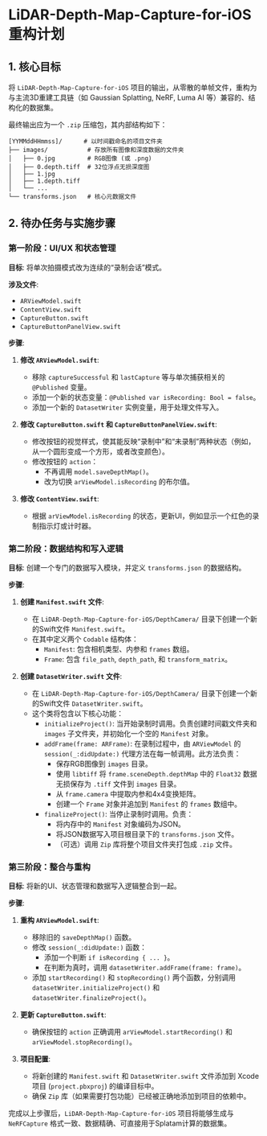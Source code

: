 # LiDAR-Depth-Map-Capture-for-iOS 重构计划

## 1. 核心目标

将 `LiDAR-Depth-Map-Capture-for-iOS` 项目的输出，从零散的单帧文件，重构为与主流3D重建工具链（如 Gaussian Splatting, NeRF, Luma AI 等）兼容的、结构化的数据集。

最终输出应为一个 `.zip` 压缩包，其内部结构如下：

```
[YYMMddHHmmss]/      # 以时间戳命名的项目文件夹
├── images/           # 存放所有图像和深度数据的文件夹
│   ├── 0.jpg         # RGB图像 (或 .png)
│   ├── 0.depth.tiff  # 32位浮点无损深度图
│   ├── 1.jpg
│   ├── 1.depth.tiff
│   └── ...
└── transforms.json   # 核心元数据文件
```

## 2. 待办任务与实施步骤

### 第一阶段：UI/UX 和状态管理

**目标**: 将单次拍摄模式改为连续的“录制会话”模式。

**涉及文件**:
*   `ARViewModel.swift`
*   `ContentView.swift`
*   `CaptureButton.swift`
*   `CaptureButtonPanelView.swift`

**步骤**:

1.  **修改 `ARViewModel.swift`**:
    *   移除 `captureSuccessful` 和 `lastCapture` 等与单次捕获相关的 `@Published` 变量。
    *   添加一个新的状态变量：`@Published var isRecording: Bool = false`。
    *   添加一个新的 `DatasetWriter` 实例变量，用于处理文件写入。

2.  **修改 `CaptureButton.swift` 和 `CaptureButtonPanelView.swift`**:
    *   修改按钮的视觉样式，使其能反映“录制中”和“未录制”两种状态（例如，从一个圆形变成一个方形，或者改变颜色）。
    *   修改按钮的 `action`：
        *   不再调用 `model.saveDepthMap()`。
        *   改为切换 `arViewModel.isRecording` 的布尔值。

3.  **修改 `ContentView.swift`**:
    *   根据 `arViewModel.isRecording` 的状态，更新UI，例如显示一个红色的录制指示灯或计时器。

### 第二阶段：数据结构和写入逻辑

**目标**: 创建一个专门的数据写入模块，并定义 `transforms.json` 的数据结构。

**步骤**:

1.  **创建 `Manifest.swift` 文件**:
    *   在 `LiDAR-Depth-Map-Capture-for-iOS/DepthCamera/` 目录下创建一个新的Swift文件 `Manifest.swift`。
    *   在其中定义两个 `Codable` 结构体：
        *   `Manifest`: 包含相机类型、内参和 `frames` 数组。
        *   `Frame`: 包含 `file_path`, `depth_path`, 和 `transform_matrix`。

2.  **创建 `DatasetWriter.swift` 文件**:
    *   在 `LiDAR-Depth-Map-Capture-for-iOS/DepthCamera/` 目录下创建一个新的Swift文件 `DatasetWriter.swift`。
    *   这个类将包含以下核心功能：
        *   `initializeProject()`: 当开始录制时调用。负责创建时间戳文件夹和 `images` 子文件夹，并初始化一个空的 `Manifest` 对象。
        *   `addFrame(frame: ARFrame)`: 在录制过程中，由 `ARViewModel` 的 `session(_:didUpdate:)` 代理方法在每一帧调用。此方法负责：
            *   保存RGB图像到 `images` 目录。
            *   使用 `libtiff` 将 `frame.sceneDepth.depthMap` 中的 `Float32` 数据无损保存为 `.tiff` 文件到 `images` 目录。
            *   从 `frame.camera` 中提取内参和4x4变换矩阵。
            *   创建一个 `Frame` 对象并追加到 `Manifest` 的 `frames` 数组中。
        *   `finalizeProject()`: 当停止录制时调用。负责：
            *   将内存中的 `Manifest` 对象编码为JSON。
            *   将JSON数据写入项目根目录下的 `transforms.json` 文件。
            *   （可选）调用 `Zip` 库将整个项目文件夹打包成 `.zip` 文件。

### 第三阶段：整合与重构

**目标**: 将新的UI、状态管理和数据写入逻辑整合到一起。

**步骤**:

1.  **重构 `ARViewModel.swift`**:
    *   移除旧的 `saveDepthMap()` 函数。
    *   修改 `session(_:didUpdate:)` 函数：
        *   添加一个判断 `if isRecording { ... }`。
        *   在判断为真时，调用 `datasetWriter.addFrame(frame: frame)`。
    *   添加 `startRecording()` 和 `stopRecording()` 两个函数，分别调用 `datasetWriter.initializeProject()` 和 `datasetWriter.finalizeProject()`。

2.  **更新 `CaptureButton.swift`**:
    *   确保按钮的 `action` 正确调用 `arViewModel.startRecording()` 和 `arViewModel.stopRecording()`。

3.  **项目配置**:
    *   将新创建的 `Manifest.swift` 和 `DatasetWriter.swift` 文件添加到 Xcode 项目 (`project.pbxproj`) 的编译目标中。
    *   确保 `Zip` 库（如果需要打包功能）已经被正确地添加到项目的依赖中。

完成以上步骤后，`LiDAR-Depth-Map-Capture-for-iOS` 项目将能够生成与 `NeRFCapture` 格式一致、数据精确、可直接用于Splatam计算的数据集。
